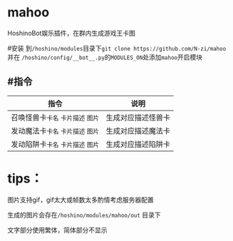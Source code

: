 # mahoo
HoshinoBot娱乐插件，在群内生成游戏王卡图

#安装
到`/hoshino/modules`目录下`git clone https://github.com/N-zi/mahoo`   
并在 `/hoshino/config/__bot__.py`的`MODULES_ON`处添加`mahoo`开启模块

#指令
-
|  指令   | 说明  |
|  ----  | ----  |
| 召唤怪兽卡`卡名` `卡片描述` `图片` |生成对应描述怪兽卡 |
| 发动魔法卡`卡名` `卡片描述` `图片` |生成对应描述魔法卡 |
| 发动陷阱卡`卡名` `卡片描述` `图片` |生成对应描述陷阱卡 |

# tips：

图片支持gif，gif太大或帧数太多酌情考虑服务器配置 

生成的图片会存在`/hoshino/modules/mahoo/out` 目录下 

文字部分使用繁体，简体部分不显示
